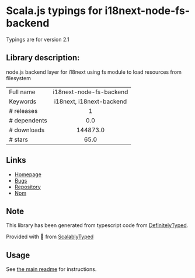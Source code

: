 
# Scala.js typings for i18next-node-fs-backend

Typings are for version 2.1

## Library description:
node.js backend layer for i18next using fs module to load resources from filesystem

|                    |                 |
| ------------------ | :-------------: |
| Full name          | i18next-node-fs-backend |
| Keywords           | i18next, i18next-backend |
| # releases         | 1 |
| # dependents       | 0.0 |
| # downloads        | 144873.0 |
| # stars            | 65.0 |

## Links
- [Homepage](https://github.com/i18next/i18next-node-fs-backend)
- [Bugs](https://github.com/i18next/i18next-node-fs-backend/issues)
- [Repository](https://github.com/i18next/i18next-node-fs-backend)
- [Npm](https://www.npmjs.com/package/i18next-node-fs-backend)
    


## Note
This library has been generated from typescript code from [DefinitelyTyped](https://definitelytyped.org).

Provided with :purple_heart: from [ScalablyTyped](https://github.com/oyvindberg/ScalablyTyped)

## Usage
See [the main readme](../../readme.md) for instructions.


